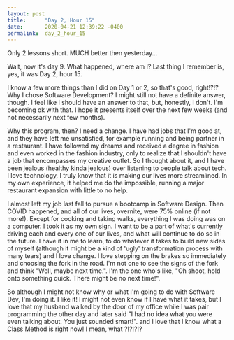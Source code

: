 ```yaml
---
layout: post
title:      "Day 2, Hour 15"
date:       2020-04-21 12:39:22 -0400
permalink:  day_2_hour_15
---
```



Only 2 lessons short.  MUCH better then yesterday...

Wait, now it's day 9.  What happened, where am I?  Last thing I remember is, yes, it was Day 2, hour 15.  

I know a few more things than I did on Day 1 or 2, so that's good, right!?!?  Why I chose Software Development? I might still not have a definite answer, though.   I feel like I should have an answer to that, but, honestly, I don't.  I'm becoming ok with that.  I hope it presents itself over the next few weeks (and not necessarily next few months).  

Why this program, then?  I need a change.  I have had jobs that I'm good at, and they have left me unsatisfied, for example running and being partner in a restaurant.   I have followed my dreams and received a degree in fashion and even worked in the fashion industry, only to realize that I shouldn't have a job that encompasses my creative outlet.  So I thought about it, and I have been jealous (healthy kinda jealous) over listening to people talk about tech.  I love technology, I truly know that it is making our lives more streamlined.  In my own experience, it helped me do the impossible, running a major restaurant expansion with little to no help.  

I almost left my job last fall to pursue a bootcamp in Software Design.  Then COVID happened, and all of our lives, overnite, were 75% online (if not more!).  Except for cooking and taking walks, everything I was doing was on a computer.  I took it as my own sign.  I want to be a part of what's currently driving each and every one of our lives, and what will continue to do so in the future.  I have it in me to learn, to do whatever it takes to build new sides of myself (although it might be a kind of 'ugly' transformation process with many tears) and I love change.  I love stepping on the brakes so immediately and choosing the fork in the road.  I'm not one to see the signs of the fork and think "Well, maybe next time.".  I'm the one who's like, "Oh shoot, hold onto something quick.  There might be no next time!".  

So although I might not know why or what I'm going to do with Software Dev, I'm doing it.  I like it!  I might not even know if I have what it takes, but I love that my husband walked by the door of my office while I was pair programming the other day and later said "I had no idea what you were even talking about.  You just sounded smart!".  and I love that I know what a Class Method is right now!  I mean, what ?!?!?!?
